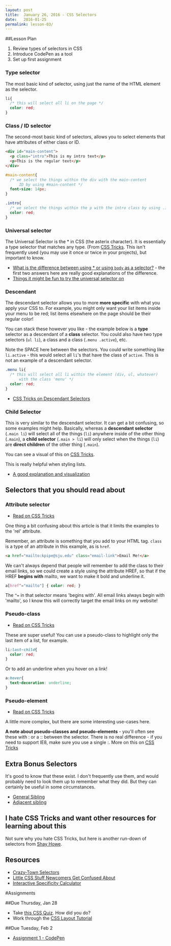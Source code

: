 ```yaml
---
layout: post
title:  January 26, 2016 - CSS Selectors
date:   2016-01-25
permalink: lesson-03/
---
```


##Lesson Plan

1. Review types of selectors in CSS
2. Introduce CodePen as a tool
3. Set up first assignment

### Type selector
  The most basic kind of selector, using just the name of the HTML element as the selector.
  
  ```css
  li{
    /* this will select all li on the page */
    color: red;
  }
  ```

### Class / ID selector
  The second-most basic kind of selectors, allows you to select elements that have attributes of either class or ID.
  
  ```html
  <div id="main-content">
    <p class="intro">This is my intro text</p>
    <p>This is the regular text</p>
  </div>
  ```
  
  ```css
  #main-content{
    /* we select the things within the div with the main-content 
        ID by using #main-content */
    font-size: 14px;
  }
  
  .intro{
    /* we select the things within the p with the intro class by using .intro */
    color: red;
  }
  ```

### Universal selector 
  The Universal Selector is the * in CSS (the asterix character). It is essentially a type selector that matches any type. (From [CSS Tricks]((http://css-tricks.com/almanac/selectors/u/universal/)).  This isn't frequently used (you may use it once or twice in your projects), but important to know.
  
  - [What is the difference between using * or using `body` as a selector?](http://programmers.stackexchange.com/questions/178049/css-use-universal-selector-vs-html-or-body-selector) - the first two answers here are really good explanations of the difference.
  - [Things it might be fun to try the universal selector on](http://css-tricks.com/things-it-might-be-funuseful-to-try-the-universal-selector-on/)

### Descendant

  The descendant selector allows you to more **more specific** with what you apply your CSS to.  For example, you might only want your list items inside your menu to be red; list items elsewhere on the page should be their regular color!
  
  You can stack these however you like - the example below is a **type** selector as a descendant of a **class** selector.  You could also have two type selectors (`ul li`), a class and a class (`.menu .active`), etc.

  Note the SPACE here between the selectors.  You could write something like `li.active` - this would select all `li`'s that have the class of `active`.  This is not an example of a descendant selector.
  
  ```css
  .menu li{
    /* this will select all li within the element (div, ul, whatever) 
        with the class 'menu' */
    color: red;
  }
  ```
  
  - [CSS Tricks on Descendant Selectors](http://css-tricks.com/almanac/selectors/d/descendant/)
  
### Child Selector

This is very similar to the descendant selector.  It can get a bit confusing, so some examples might help.  Basically, whereas a **descendant selector** (`.main li`) will select all of the things (`li`) anywhere inside of the other thing (`.main`), a **child selector** (`.main > li`) will only select when the things (`li`) are  **direct children** of the other thing (`.main`).

You can see a visual of this on [CSS Tricks](http://css-tricks.com/almanac/selectors/c/child/).

This is really helpful when styling lists.

- [A good explanation and visualization](http://css-tricks.com/child-and-sibling-selectors/)

## Selectors that you should read about

### Attribute selector 

  - [Read on CSS Tricks](http://css-tricks.com/almanac/selectors/a/attribute/)

  One thing a bit confusing about this article is that it limits the examples to the 'rel' attribute.
  
  Remember, an attribute is something that you add to your HTML tag.  `class` is a type of an attribute in this example, as is `href`.
  
  ```html
  <a href="mailto:kpipe@sju.edu" class="email-link">Email Me!</a>
  ```
  
  We can't always depend that people will remember to add the class to their email links, so we could create a style using the attribute HREF, so that if the HREF **begins with** mailto, we want to make it bold and underline it.
  
  ```css
  a[href^="mailto"] { color: red; }
  ```
  
  The `^=` in that selector means 'begins with'.  All email links always begin with 'mailto', so I know this will correctly target the email links on my website!
  
### Pseudo-class

- [Read on CSS Tricks](http://css-tricks.com/pseudo-class-selectors/)

These are super useful!  You can use a pseudo-class to highlight only the last item of a list, for example.

```css
li:last-child{
  color: red;  
}
```

Or to add an underline when you hover on a link!

```css
a:hover{
  text-decoration: underline;  
}
```

### Pseudo-element

- [Read on CSS Tricks](http://css-tricks.com/pseudo-element-roundup/)

A little more complex, but there are some interesting use-cases here.

**A note about pseudo-classes and pseudo-elements** - you'll often see these with : or a :: between the selector.  There is no real difference - if you need to support IE8, make sure you use a single :.  More on this on [CSS Tricks](http://css-tricks.com/almanac/selectors/a/after-and-before/)

## Extra Bonus Selectors

It's good to know that these exist.  I don't frequently use them, and would probably need to look them up to remember what they did.  But they can certainly be useful in some circumstances.

- [General Sibling](http://css-tricks.com/almanac/selectors/g/general-sibling/)
- [Adjacent sibling](http://css-tricks.com/almanac/selectors/a/adjacent-sibling/)

## I hate CSS Tricks and want other resources for learning about this

Not sure why you hate CSS Tricks, but here is another run-down of selectors from [Shay Howe](http://learn.shayhowe.com/advanced-html-css/complex-selectors/).


## Resources

- [Crazy-Town Selectors](http://css-tricks.com/crazy-town-selectors/)
- [Little CSS Stuff Newcomers Get Confused About](http://css-tricks.com/little-css-stuff-newcomers-get-confused-about/)
- [Interactive Specificity Calculator](http://specificity.keegan.st/)



#Assignments

##Due Thursday, Jan 28

- Take [this CSS Quiz](http://flukeout.github.io/).  How did you do?
- Work through the [CSS Layout Tutorial](http://learnlayout.com/)

##Due Tuesday, Feb 2

- [Assignment 1 - CodePen](/assignments/01-codepen.html)